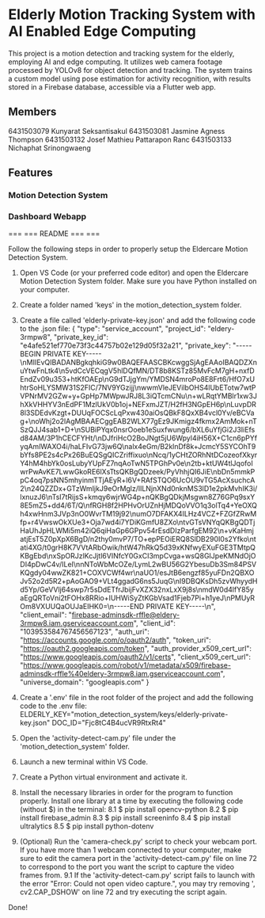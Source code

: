 # Elderly Motion Tracking System with AI Enabled Edge Computing
This project is a motion detection and tracking system for the elderly, employing AI and edge computing. It utilizes web camera footage processed by YOLOv8 for object detection and tracking. The system trains a custom model using pose estimation for activity recognition, with results stored in a Firebase database, accessible via a Flutter web app.
## Members
6431503079 Kunyarat Seksantisakul
6431503081 Jasmine Agness Thompson
6431503132 Josef Mathieu Pattarapon Ranc
6431503133 Nichaphat Srinongwaeng

## Features
### Motion Detection System
### Dashboard Webapp


=== ===    README    === ===

Follow the following steps in order to properly setup the Eldercare Motion Detection System.
1. Open VS Code (or your preferred code editor) and open the Eldercare Motion Detection System folder. Make sure you have Python installed on your computer.

2. Create a folder named 'keys' in the motion_detection_system folder.

3. Create a file called 'elderly-private-key.json' and add the following code to the .json file: 
{
  "type": "service_account",
  "project_id": "eldery-3rmpw8",
  "private_key_id": "e4afe521ef770e73f3c44757b02e129d05f32a21",
  "private_key": "-----BEGIN PRIVATE KEY-----\nMIIEvQIBADANBgkqhkiG9w0BAQEFAASCBKcwggSjAgEAAoIBAQDZXnuYtwFnLtk4\n5vdCcVECqgV5hlDQfMN/DT8b8KSTz85MvFcM7gH+nxfDEndZv09u353+htKfOAEp\nG9dTJjgYm/YMDSN4mroPo8E8Frt6/HfO7xUhtrSoHLYSMW31S2FIC/7NV9YGzijj\nwwmVleJEVilbOHS4lUbETotw7wtPVPNrMV2GZw+y+GpHp7MWpwJRJ8L3iQTcmCNu\n+wLRqtYMBlr1xw3JhXkVHHYV3nEdPF1MzlUkV0b1oj+NEFxmJZT/H2fH3NGpEH6p\nLuvpDR8l3SDEdvKzgt+DUUqFOCScLqPxw430aiOsQBkF8QxXB4vcl0Yv/eBCVag+\noWhj2o2lAgMBAAECggEAB2WLX77gEz9JKmigz4fkmx2AmMok+nTSzQJJ4sab1+D+\nSUBiPYqx0nsrOoeb1eSuxfwung6/bXL6uYfjGi2J3IiEfsd84AM/3P1hCECFYHt/\nDJfriHcO2BoJNgt5jU6Wpyl4iH56X+C1cn6pPYfyqAmlWAXO4i/haLFIvG73jw6Q\nalx4eGm/B2klnDf8k+JcmcY5SYCOhT9bYfs8PE2s4cPx26BuEQSgQICZriffixuo\nNcq/1yCHtZORhNtDCozeofXkyrY4hM4hbYk0osLubyYUpFZ7nqAoTwN5TPGhPv0e\n2tb+ktUW4tlJqofoIwrPwAvKE7LwwGkoRE6lXsTtsQKBgQDzeek/PyVhhjQI6JiE\nbDn5mmkPpC4oq7psNN5mhyinmTTjAEyR+l6V+RAfSTQO6UcOU9vTG5AcXsuchcA2\n24QZZDx+GTzWmIjkJ9eOrMglz/lILNjnXNd0nknMS3lD1e2pkMvhIK3i/lxnuzJ6\nTsI7tRijsS+kmqy6wjrWG4p+nQKBgQDkjMsgwn8Z76GPq9sxY8E5mZ5+dd4/6T/Q\nfRGH8f2HPHvOrUZnHjMDQoVVO1q3olTq4+YeOXQh4xwHnm3JVp3nO0WvrTM19j92\numO7DFAKX4ILHz4VCZ+FZGfZRwMfp+r4VwswOkXUe3+Oja7wd4i7YDiKGmfU8ZXo\ntvGTsVNYqQKBgQDTjHaUhJpHLWMi5m42iQ6qiHaGp6GPpv54rEsdDIzParfgEM92\n+vKaHmjatjEsT5Z0pXpX6BgD/n2thy0mvP7/TO+epPEOiERQ8SlDB290I0s2Yfko\ntati4XG/t0grH8K7VVtARbOwik/htW47hRkQ5d39xKNfwyEXuFGE3TMtpQKBgEbd\nxSpORJzlKcJjtl6VINfcY0GxCI3mpCvga+wsQ8GIJpeKMNdOjODI4pDwC4v/ILeI\nnNToWbMcOZe/LymL2wBU56G2YbesuDb3Sm84PSVKQgdy04wwZK821+COXVCWf4wr\naUO1/esJtB6engzf85yuFDn2QBXOJv52o2d5R2+pAoGAO9+VLt4ggadG6ns5JuqG\nI9DBQKsDh5zvWhyydHd5Yp/GeVVlj64swp7r5sDdETfrJbijFvXZX32nxLxX9j8s\nmdW0d4lfY85yaEgQRToVni2tFOHx8RRio+IUHWiSyZtKGbVsad1Fjeb7Pi+h1yeJ\nPMUyROm8VXUUQaOUJaEIHK0=\n-----END PRIVATE KEY-----\n",
  "client_email": "firebase-adminsdk-rffle@eldery-3rmpw8.iam.gserviceaccount.com",
  "client_id": "103953584767456567123",
  "auth_uri": "https://accounts.google.com/o/oauth2/auth",
  "token_uri": "https://oauth2.googleapis.com/token",
  "auth_provider_x509_cert_url": "https://www.googleapis.com/oauth2/v1/certs",
  "client_x509_cert_url": "https://www.googleapis.com/robot/v1/metadata/x509/firebase-adminsdk-rffle%40eldery-3rmpw8.iam.gserviceaccount.com",
  "universe_domain": "googleapis.com"
}

4. Create a '.env' file in the root folder of the project and add the following code to the .env file: 
ELDERLY_KEY="motion_detection_system/keys/elderly-private-key.json"
DOC_ID="Fjc8tC4B4ucVR9RtxRt4"

5. Open the 'activity-detect-cam.py' file under the 'motion_detection_system' folder.

6. Launch a new terminal within VS Code.

7. Create a Python virtual environment and activate it.

8. Install the necessary libraries in order for the program to function properly. Install one library at a time by executing the following code (without $) in the terminal:
8.1 $ pip install opencv-python
8.2 $ pip install firebase_admin
8.3 $ pip install screeninfo
8.4 $ pip install ultralytics
8.5 $ pip install python-dotenv

9. (Optional) Run the 'camera-check.py' script to check your webcam port. If you have more than 1 webcam connected to your computer, make sure to edit the camera port in the 'activity-detect-cam.py' file on line 72 to correspond to the port you want the script to capture the video frames from.
9.1 If the 'activity-detect-cam.py' script fails to launch with the error "Error: Could not open video capture.", you may try removing ', cv2.CAP_DSHOW' on line 72 and try executing the script again.

Done!

